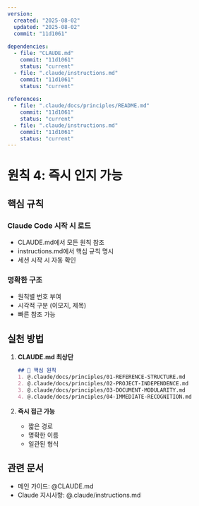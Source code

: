 ```yaml
---
version:
  created: "2025-08-02"
  updated: "2025-08-02"
  commit: "11d1061"
  
dependencies:
  - file: "CLAUDE.md"
    commit: "11d1061"
    status: "current"
  - file: ".claude/instructions.md"
    commit: "11d1061"
    status: "current"
    
references:
  - file: ".claude/docs/principles/README.md"
    commit: "11d1061"
    status: "current"
  - file: ".claude/instructions.md"
    commit: "11d1061"
    status: "current"
---
```


# 원칙 4: 즉시 인지 가능

## 핵심 규칙

### Claude Code 시작 시 로드
- CLAUDE.md에서 모든 원칙 참조
- instructions.md에서 핵심 규칙 명시
- 세션 시작 시 자동 확인

### 명확한 구조
- 원칙별 번호 부여
- 시각적 구분 (이모지, 제목)
- 빠른 참조 가능

## 실천 방법

1. **CLAUDE.md 최상단**
   ```markdown
   ## 🚨 핵심 원칙
   1. @.claude/docs/principles/01-REFERENCE-STRUCTURE.md
   2. @.claude/docs/principles/02-PROJECT-INDEPENDENCE.md
   3. @.claude/docs/principles/03-DOCUMENT-MODULARITY.md
   4. @.claude/docs/principles/04-IMMEDIATE-RECOGNITION.md
   ```

2. **즉시 접근 가능**
   - 짧은 경로
   - 명확한 이름
   - 일관된 형식

## 관련 문서
- 메인 가이드: @CLAUDE.md
- Claude 지시사항: @.claude/instructions.md